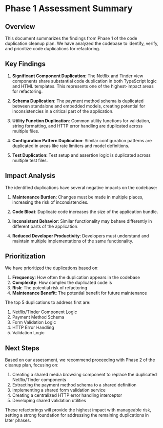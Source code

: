 # Phase 1 Assessment Summary

## Overview

This document summarizes the findings from Phase 1 of the code duplication cleanup plan. We have analyzed the codebase to identify, verify, and prioritize code duplications for refactoring.

## Key Findings

1. **Significant Component Duplication**: The Netflix and Tinder view components share substantial code duplication in both TypeScript logic and HTML templates. This represents one of the highest-impact areas for refactoring.

2. **Schema Duplication**: The payment method schema is duplicated between standalone and embedded models, creating potential for inconsistencies in a critical part of the application.

3. **Utility Function Duplication**: Common utility functions for validation, string formatting, and HTTP error handling are duplicated across multiple files.

4. **Configuration Pattern Duplication**: Similar configuration patterns are duplicated in areas like rate limiters and model definitions.

5. **Test Duplication**: Test setup and assertion logic is duplicated across multiple test files.

## Impact Analysis

The identified duplications have several negative impacts on the codebase:

1. **Maintenance Burden**: Changes must be made in multiple places, increasing the risk of inconsistencies.

2. **Code Bloat**: Duplicate code increases the size of the application bundle.

3. **Inconsistent Behavior**: Similar functionality may behave differently in different parts of the application.

4. **Reduced Developer Productivity**: Developers must understand and maintain multiple implementations of the same functionality.

## Prioritization

We have prioritized the duplications based on:

1. **Frequency**: How often the duplication appears in the codebase
2. **Complexity**: How complex the duplicated code is
3. **Risk**: The potential risk of refactoring
4. **Maintenance Benefit**: The potential benefit for future maintenance

The top 5 duplications to address first are:

1. Netflix/Tinder Component Logic
2. Payment Method Schema
3. Form Validation Logic
4. HTTP Error Handling
5. Validation Logic

## Next Steps

Based on our assessment, we recommend proceeding with Phase 2 of the cleanup plan, focusing on:

1. Creating a shared media browsing component to replace the duplicated Netflix/Tinder components
2. Extracting the payment method schema to a shared definition
3. Implementing a shared form validation service
4. Creating a centralized HTTP error handling interceptor
5. Developing shared validation utilities

These refactorings will provide the highest impact with manageable risk, setting a strong foundation for addressing the remaining duplications in later phases.
